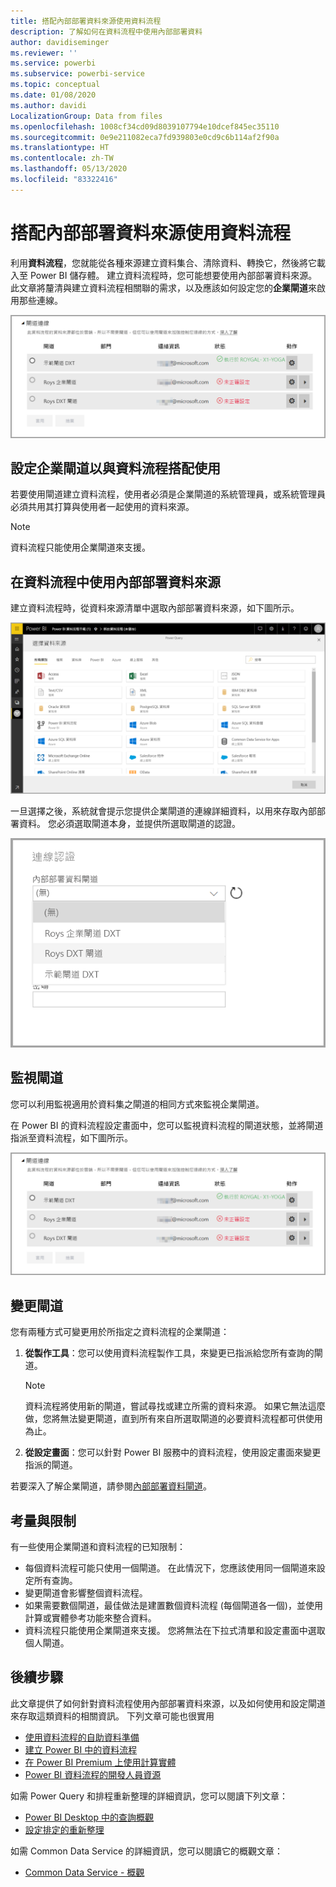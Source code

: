 ```yaml
---
title: 搭配內部部署資料來源使用資料流程
description: 了解如何在資料流程中使用內部部署資料
author: davidiseminger
ms.reviewer: ''
ms.service: powerbi
ms.subservice: powerbi-service
ms.topic: conceptual
ms.date: 01/08/2020
ms.author: davidi
LocalizationGroup: Data from files
ms.openlocfilehash: 1008cf34cd09d8039107794e10dcef845ec35110
ms.sourcegitcommit: 0e9e211082eca7fd939803e0cd9c6b114af2f90a
ms.translationtype: HT
ms.contentlocale: zh-TW
ms.lasthandoff: 05/13/2020
ms.locfileid: "83322416"
---
```

# <a name="using-dataflows-with-on-premises-data-sources"></a>搭配內部部署資料來源使用資料流程

利用**資料流程**，您就能從各種來源建立資料集合、清除資料、轉換它，然後將它載入至 Power BI 儲存體。 建立資料流程時，您可能想要使用內部部署資料來源。 此文章將釐清與建立資料流程相關聯的需求，以及應該如何設定您的**企業閘道**來啟用那些連線。

![資料流程和閘道](media/service-dataflows-onpremises-gateways/onpremises-gateways_01.png)

## <a name="configuring-an-enterprise-gateway-for-use-with-dataflows"></a>設定企業閘道以與資料流程搭配使用

若要使用閘道建立資料流程，使用者必須是企業閘道的系統管理員，或系統管理員必須共用其打算與使用者一起使用的資料來源。 


> [!NOTE]
> 資料流程只能使用企業閘道來支援。

## <a name="using-an-on-premises-data-source-in-a-dataflow"></a>在資料流程中使用內部部署資料來源

建立資料流程時，從資料來源清單中選取內部部署資料來源，如下圖所示。

![選擇內部部署資料來源](media/service-dataflows-onpremises-gateways/onpremises-gateways_02a.png)

一旦選擇之後，系統就會提示您提供企業閘道的連線詳細資料，以用來存取內部部署資料。 您必須選取閘道本身，並提供所選取閘道的認證。

![提供連線詳細資料](media/service-dataflows-onpremises-gateways/onpremises-gateways_03.png)

## <a name="monitoring-your-gateway"></a>監視閘道

您可以利用監視適用於資料集之閘道的相同方式來監視企業閘道。

在 Power BI 的資料流程設定畫面中，您可以監視資料流程的閘道狀態，並將閘道指派至資料流程，如下圖所示。

![監視閘道](media/service-dataflows-onpremises-gateways/onpremises-gateways_01.png)

## <a name="changing-a-gateway"></a>變更閘道

您有兩種方式可變更用於所指定之資料流程的企業閘道：

1. **從製作工具**：您可以使用資料流程製作工具，來變更已指派給您所有查詢的閘道。

    > [!NOTE]
    > 資料流程將使用新的閘道，嘗試尋找或建立所需的資料來源。 如果它無法這麼做，您將無法變更閘道，直到所有來自所選取閘道的必要資料流程都可供使用為止。

2. **從設定畫面**：您可以針對 Power BI 服務中的資料流程，使用設定畫面來變更指派的閘道。

若要深入了解企業閘道，請參閱[內部部署資料閘道](../connect-data/service-gateway-onprem.md)。

## <a name="considerations-and-limitations"></a>考量與限制

有一些使用企業閘道和資料流程的已知限制：

* 每個資料流程可能只使用一個閘道。 在此情況下，您應該使用同一個閘道來設定所有查詢。
* 變更閘道會影響整個資料流程。
* 如果需要數個閘道，最佳做法是建置數個資料流程 (每個閘道各一個)，並使用計算或實體參考功能來整合資料。
* 資料流程只能使用企業閘道來支援。 您將無法在下拉式清單和設定畫面中選取個人閘道。


## <a name="next-steps"></a>後續步驟

此文章提供了如何針對資料流程使用內部部署資料來源，以及如何使用和設定閘道來存取這類資料的相關資訊。 下列文章可能也很實用

* [使用資料流程的自助資料準備](service-dataflows-overview.md)
* [建立 Power BI 中的資料流程](service-dataflows-create-use.md)
* [在 Power BI Premium 上使用計算實體](service-dataflows-computed-entities-premium.md)
* [Power BI 資料流程的開發人員資源](service-dataflows-developer-resources.md)

如需 Power Query 和排程重新整理的詳細資訊，您可以閱讀下列文章：
* [Power BI Desktop 中的查詢概觀](desktop-query-overview.md)
* [設定排定的重新整理](../connect-data/refresh-scheduled-refresh.md)

如需 Common Data Service 的詳細資訊，您可以閱讀它的概觀文章：
* [Common Data Service - 概觀](https://docs.microsoft.com/powerapps/common-data-model/overview)
